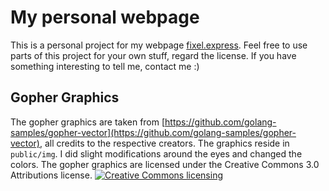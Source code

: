 # My personal webpage

This is a personal project for my webpage [fixel.express](http://fixel.express). Feel free to use parts of this project for your own stuff, regard the license. If you have something interesting to tell me, contact me :)

## Gopher Graphics

The gopher graphics are taken from [https://github.com/golang-samples/gopher-vector](https://github.com/golang-samples/gopher-vector), all credits to the respective creators. The graphics reside in `public/img`. I did slight modifications around the eyes and changed the colors. The gopher graphics are licensed under the Creative Commons 3.0 Attributions license. 
<a rel="license" href="http://creativecommons.org/licenses/by/3.0/deed.en">
	<img alt="Creative Commons licensing" style="border-width:0" src="http://i.creativecommons.org/l/by/3.0/88x31.png" />
</a>